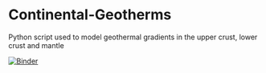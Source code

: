 # Continental-Geotherms
Python script used to model geothermal gradients in the upper crust, lower crust and mantle

[![Binder](https://mybinder.org/badge_logo.svg)](https://mybinder.org/v2/gh/Jgazi/Continental-Geotherms.git/master)
